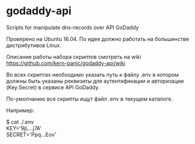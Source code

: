 # godaddy-api
Scripts for manipulate dns-records over API GoDaddy

Проверено на Ubuntu 16.04. По идее должно работать на большинстве дистрибутивов Linux.

Описание работы набора скриптов смотреть на wiki   
https://github.com/kern-panic/godaddy-api/wiki

Во всех скриптах необходимо указать путь к файлу .env в котором должны
быть указаны реквизиты для аутентификации и авторизации (Key:Secret) в
сервисе API GoDaddy.

По-умолчанию все скрипты ищут файл .env в текущем каталоге.

Например:

$ cat ./.env   
KEY='9jL...j7A'   
SECRET='Ppq...Eov'   

